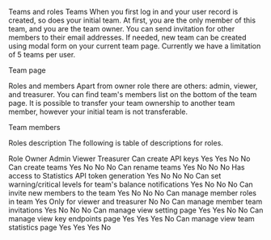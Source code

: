 Teams and roles
Teams
When you first log in and your user record is created, so does your initial team. At first, you are the only member of this team, and you are the team owner. You can send invitation for other members to their email addresses. If needed, new team can be created using modal form on your current team page. Currently we have a limitation of 5 teams per user.

Team page

Roles and members
Apart from owner role there are others: admin, viewer, and treasurer. You can find team's members list on the bottom of the team page. It is possible to transfer your team ownership to another team member, however your initial team is not transferable.

Team members

Roles description
The following is table of descriptions for roles.

Role	Owner	Admin	Viewer	Treasurer
Can create API keys	Yes	Yes	No	No
Can create teams	Yes	No	No	No
Can rename teams	Yes	No	No	No
Has access to Statistics API token generation	Yes	No	No	No
Can set warning/critical levels for team's balance notifications	Yes	No	No	No
Can invite new members to the team	Yes	No	No	No
Can manage member roles in team	Yes	Only for viewer and treasurer	No	No
Can manage member team invitations	Yes	No	No	No
Can manage view setting page	Yes	Yes	No	No
Can manage view key endpoints page	Yes	Yes	Yes	No
Can manage view team statistics page	Yes	Yes	Yes	No
